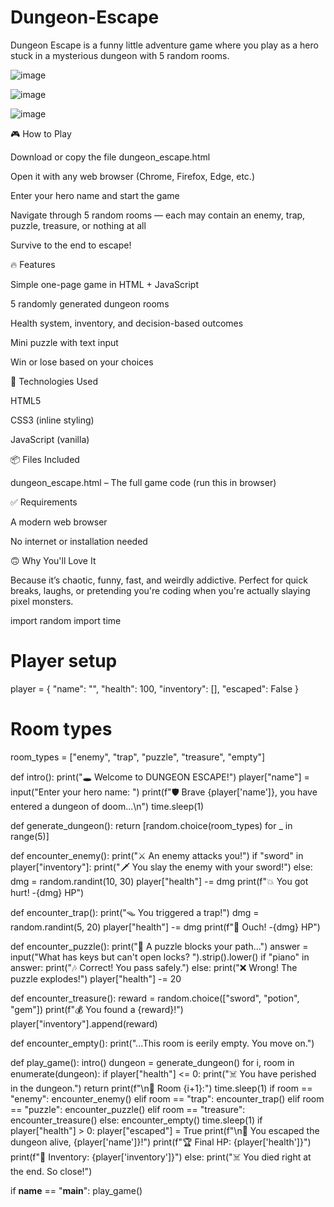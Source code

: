 # Dungeon-Escape
Dungeon Escape is a funny little adventure game where you play as a hero stuck in a mysterious dungeon with 5 random rooms. 

![image](https://github.com/user-attachments/assets/64101d99-d13d-4720-b3fa-3a86d20d8a26)

![image](https://github.com/user-attachments/assets/2352457d-5e97-488d-a52c-b1702ec9a10b)

![image](https://github.com/user-attachments/assets/d8c16916-4cf2-4efe-838b-64042413b1bd)


🎮 How to Play

Download or copy the file dungeon_escape.html

Open it with any web browser (Chrome, Firefox, Edge, etc.)

Enter your hero name and start the game

Navigate through 5 random rooms — each may contain an enemy, trap, puzzle, treasure, or nothing at all

Survive to the end to escape!

🔥 Features

Simple one-page game in HTML + JavaScript

5 randomly generated dungeon rooms

Health system, inventory, and decision-based outcomes

Mini puzzle with text input

Win or lose based on your choices

🧠 Technologies Used

HTML5

CSS3 (inline styling)

JavaScript (vanilla)

📦 Files Included

dungeon_escape.html – The full game code (run this in browser)

✅ Requirements

A modern web browser

No internet or installation needed

🙃 Why You'll Love It

Because it’s chaotic, funny, fast, and weirdly addictive. Perfect for quick breaks, laughs, or pretending you're coding when you're actually slaying pixel monsters.

import random
import time

# Player setup
player = {
    "name": "",
    "health": 100,
    "inventory": [],
    "escaped": False
}

# Room types
room_types = ["enemy", "trap", "puzzle", "treasure", "empty"]

def intro():
    print("🕳️  Welcome to DUNGEON ESCAPE!")
    player["name"] = input("Enter your hero name: ")
    print(f"🛡️  Brave {player['name']}, you have entered a dungeon of doom...\n")
    time.sleep(1)

def generate_dungeon():
    return [random.choice(room_types) for _ in range(5)]

def encounter_enemy():
    print("⚔️  An enemy attacks you!")
    if "sword" in player["inventory"]:
        print("🗡️  You slay the enemy with your sword!")
    else:
        dmg = random.randint(10, 30)
        player["health"] -= dmg
        print(f"💥 You got hurt! -{dmg} HP")

def encounter_trap():
    print("🪤 You triggered a trap!")
    dmg = random.randint(5, 20)
    player["health"] -= dmg
    print(f"💢 Ouch! -{dmg} HP")

def encounter_puzzle():
    print("🧠 A puzzle blocks your path...")
    answer = input("What has keys but can't open locks? ").strip().lower()
    if "piano" in answer:
        print("🎶 Correct! You pass safely.")
    else:
        print("❌ Wrong! The puzzle explodes!")
        player["health"] -= 20

def encounter_treasure():
    reward = random.choice(["sword", "potion", "gem"])
    print(f"💰 You found a {reward}!")
    player["inventory"].append(reward)

def encounter_empty():
    print("...This room is eerily empty. You move on.")

def play_game():
    intro()
    dungeon = generate_dungeon()
    for i, room in enumerate(dungeon):
        if player["health"] <= 0:
            print("☠️  You have perished in the dungeon.")
            return
        print(f"\n🚪 Room {i+1}:")
        time.sleep(1)
        if room == "enemy":
            encounter_enemy()
        elif room == "trap":
            encounter_trap()
        elif room == "puzzle":
            encounter_puzzle()
        elif room == "treasure":
            encounter_treasure()
        else:
            encounter_empty()
        time.sleep(1)
    if player["health"] > 0:
        player["escaped"] = True
        print(f"\n🎉 You escaped the dungeon alive, {player['name']}!")
        print(f"🏆 Final HP: {player['health']}")
        print(f"🎒 Inventory: {player['inventory']}")
    else:
        print("☠️  You died right at the end. So close!")

if __name__ == "__main__":
    play_game()



